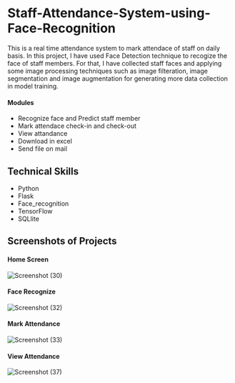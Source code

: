 # Staff-Attendance-System-using-Face-Recognition

This is a real time attendance system to mark attendace of staff on daily basis. In this project, I have used Face Detection technique to recogize the face of staff members.
For that, I have collected staff faces and applying some image processing techniques such as image filteration, image segmentation and image augmentation for generating more data collection in model training.

#### Modules
- Recognize face and Predict staff member
- Mark attendace check-in and check-out
- View attandance 
- Download in excel 
- Send file on mail


## Technical Skills
- Python
- Flask
- Face_recognition
- TensorFlow
- SQLlite

## Screenshots of Projects

#### Home Screen
![Screenshot (30)](https://user-images.githubusercontent.com/55491822/135741283-f38da69d-b1ab-4e11-ac65-2a13459f484b.png)

#### Face Recognize
![Screenshot (32)](https://user-images.githubusercontent.com/55491822/135741331-07dc2540-e03d-4e08-8da1-0e5d87db34b1.png)

#### Mark Attendance
![Screenshot (33)](https://user-images.githubusercontent.com/55491822/135741346-02fa8df9-a4ea-4ca3-8897-4a849ada42fe.png)

#### View Attendance
![Screenshot (37)](https://user-images.githubusercontent.com/55491822/135741360-71462651-8ef0-4c61-ad39-01a2423e17aa.png)




